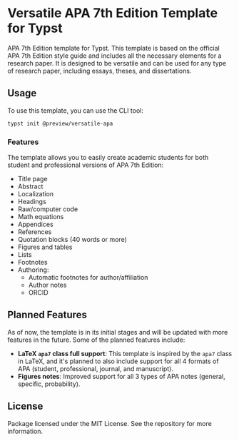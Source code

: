 # Versatile APA 7th Edition Template for Typst

APA 7th Edition template for Typst. This template is based on the official APA 7th Edition style guide and includes all the necessary elements for a research paper. It is designed to be versatile and can be used for any type of research paper, including essays, theses, and dissertations.

## Usage

To use this template, you can use the CLI tool:

```sh
typst init @preview/versatile-apa
```

### Features

The template allows you to easily create academic students for both student and professional versions of APA 7th Edition:

- Title page
- Abstract
- Localization
- Headings
- Raw/computer code
- Math equations
- Appendices
- References
- Quotation blocks (40 words or more)
- Figures and tables
- Lists
- Footnotes
- Authoring:
  - Automatic footnotes for author/affiliation
  - Author notes
  - ORCID

## Planned Features

As of now, the template is in its initial stages and will be updated with more features in the future. Some of the planned features include:

- **LaTeX `apa7` class full support**: This template is inspired by the `apa7` class in LaTeX, and it's planned to also include support for all 4 formats of APA (student, professional, journal, and manuscript).
- **Figures notes**: Improved support for all 3 types of APA notes (general, specific, probability).

## License

Package licensed under the MIT License. See the repository for more information.

